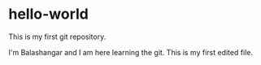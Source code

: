 # hello-world
This is my first git repository.

I'm Balashangar and I am here learning the git. This is my first edited file.
